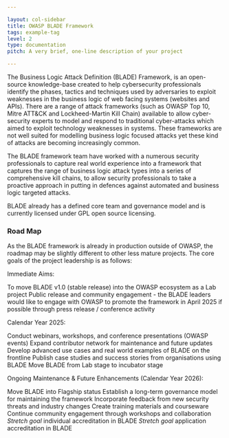 ```yaml
---

layout: col-sidebar
title: OWASP BLADE Framework
tags: example-tag
level: 2
type: documentation
pitch: A very brief, one-line description of your project

---
```


The Business Logic Attack Definition (BLADE) Framework, is an open-source knowledge-base created to help cybersecurity professionals identify the phases, tactics and techniques used by adversaries to exploit weaknesses in the business logic of web facing systems (websites and APIs). There are a range of attack frameworks (such as OWASP Top 10, Mitre ATT&CK and Lockheed-Martin Kill Chain) available to allow cyber-security experts to model and respond to traditional cyber-attacks which aimed to exploit technology weaknesses in systems. These frameworks are not well suited for modelling business logic focused attacks yet these kind of attacks are becoming increasingly common.

The BLADE framework team have worked with a numerous security professionals to capture real world experience into a framework that captures the range of business logic attack types into a series of comprehensive kill chains, to allow security professionals to take a proactive approach in putting in defences against automated and business logic targeted attacks.

BLADE already has a defined core team and governance model and is currently licensed under GPL open source licensing.  

### Road Map
As the BLADE framework is already in production outside of OWASP, the roadmap may be slightly different to other less mature projects.  The core goals of the project leadership is as follows:

Immediate Aims:

To move BLADE v1.0 (stable release) into the OWASP ecosystem as a Lab project
Public release and community engagement - the BLADE leaders would like to engage with OWASP to promote the framework in April 2025 if possible through press release / conference activity

Calendar Year 2025:

Conduct webinars, workshops, and conference presentations (OWASP events)
Expand contributor network for maintenance and future updates
Develop advanced use cases and real world examples of BLADE on the frontline
Publish case studies and success stories from organisations using BLADE
Move BLADE from Lab stage to incubator stage

Ongoing Maintenance & Future Enhancements (Calendar Year 2026):

Move BLADE into Flagship status
Establish a long-term governance model for maintaining the framework
Incorporate feedback from new security threats and industry changes
Create training materials and courseware
Continue community engagement through workshops and collaboration
*Stretch goal* individual accreditation in BLADE
*Stretch goal* application accreditation in BLADE
